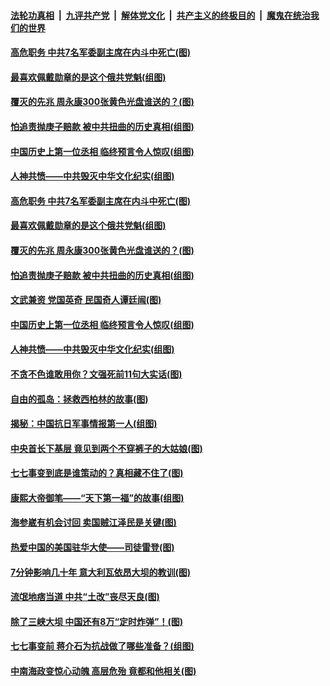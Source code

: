 ####  [法轮功真相](../../../../basic/blob/master/README.md?t=07100731) &nbsp;|&nbsp; [九评共产党](../../../../9ping.md/blob/master/README.md?t=07100731) &nbsp;|&nbsp; [解体党文化](../../../../jtdwh.md/blob/master/README.md?t=07100731)  &nbsp;|&nbsp; [共产主义的终极目的](../../../../gczydzjmd.md/blob/master/README.md?t=07100731) &nbsp;|&nbsp; [魔鬼在统治我们的世界](../../../../mgztzwmdsj.md/blob/master/README.md?t=07100731) 

#### [高危职务 中共7名军委副主席在内斗中死亡(图)](../pages/p6/937966.md?t=07100731) 

#### [最喜欢佩戴勋章的是这个俄共党魁(组图)](../pages/p6/938666.md?t=07100731) 

#### [覆灭的先兆 周永康300张黄色光盘谁送的？(图)](../pages/p6/938537.md?t=07100731) 

#### [怕追责抛庚子赔款 被中共扭曲的历史真相(组图)](../pages/p6/938779.md?t=07100731) 

#### [中国历史上第一位丞相 临终预言令人惊叹(组图)](../pages/p6/938665.md?t=07100731) 

#### [人神共愤——中共毁灭中华文化纪实(组图)](../pages/p6/938791.md?t=07100731) 

#### [高危职务 中共7名军委副主席在内斗中死亡(图)](../pages/p6/937966.md?t=07100731) 

#### [最喜欢佩戴勋章的是这个俄共党魁(组图)](../pages/p6/938666.md?t=07100731) 

#### [覆灭的先兆 周永康300张黄色光盘谁送的？(图)](../pages/p6/938537.md?t=07100731) 

#### [怕追责抛庚子赔款 被中共扭曲的历史真相(组图)](../pages/p6/938779.md?t=07100731) 

#### [文武兼资 党国英奇 民国奇人谭廷闿(图)](../pages/p6/938512.md?t=07100731) 

#### [中国历史上第一位丞相 临终预言令人惊叹(组图)](../pages/p6/938665.md?t=07100731) 

#### [人神共愤——中共毁灭中华文化纪实(组图)](../pages/p6/938791.md?t=07100731) 

#### [不贪不色谁敢用你？文强死前11句大实话(图)](../pages/p6/938533.md?t=07100731) 

#### [自由的孤岛：拯救西柏林的故事(图)](../pages/p6/938683.md?t=07100731) 

#### [揭秘：中国抗日军事情报第一人(组图)](../pages/p6/938662.md?t=07100731) 

#### [中央首长下基层 竟见到两个不穿裤子的大姑娘(图)](../pages/p6/937961.md?t=07100731) 

#### [七七事变到底是谁策动的？真相藏不住了(图)](../pages/p6/918522.md?t=07100731) 

#### [康熙大帝御笔——“天下第一福”的故事(组图)](../pages/p6/938350.md?t=07100731) 

#### [海参崴有机会讨回 卖国贼江泽民是关键(图)](../pages/p6/938782.md?t=07100731) 

#### [热爱中国的美国驻华大使——司徒雷登(图)](../pages/p6/934961.md?t=07100731) 

#### [7分钟影响几十年 意大利瓦依昂大坝的教训(图)](../pages/p6/937542.md?t=07100731) 

#### [流氓地痞当道 中共“土改”丧尽天良(图)](../pages/p6/937896.md?t=07100731) 

#### [除了三峡大坝 中国还有8万“定时炸弹”！(图)](../pages/p6/937540.md?t=07100731) 

#### [七七事变前 蒋介石为抗战做了哪些准备？(组图)](../pages/p6/938219.md?t=07100731) 

#### [中南海政变惊心动魄 高层危殆 竟都和他相关(图)](../pages/p6/937814.md?t=07100731) 


